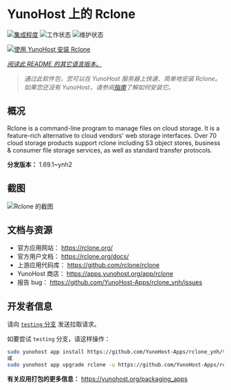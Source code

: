 <!--
注意：此 README 由 <https://github.com/YunoHost/apps/tree/master/tools/readme_generator> 自动生成
请勿手动编辑。
-->

# YunoHost 上的 Rclone

[![集成程度](https://apps.yunohost.org/badge/integration/rclone)](https://ci-apps.yunohost.org/ci/apps/rclone/)
![工作状态](https://apps.yunohost.org/badge/state/rclone)
![维护状态](https://apps.yunohost.org/badge/maintained/rclone)

[![使用 YunoHost 安装 Rclone](https://install-app.yunohost.org/install-with-yunohost.svg)](https://install-app.yunohost.org/?app=rclone)

*[阅读此 README 的其它语言版本。](./ALL_README.md)*

> *通过此软件包，您可以在 YunoHost 服务器上快速、简单地安装 Rclone。*  
> *如果您还没有 YunoHost，请参阅[指南](https://yunohost.org/install)了解如何安装它。*

## 概况

Rclone is a command-line program to manage files on cloud storage. It is a feature-rich alternative to cloud vendors' web storage interfaces. Over 70 cloud storage products support rclone including S3 object stores, business & consumer file storage services, as well as standard transfer protocols.

**分发版本：** 1.69.1~ynh2

## 截图

![Rclone 的截图](./doc/screenshots/screenshot.png)

## 文档与资源

- 官方应用网站： <https://rclone.org/>
- 官方用户文档： <https://rclone.org/docs/>
- 上游应用代码库： <https://github.com/rclone/rclone>
- YunoHost 商店： <https://apps.yunohost.org/app/rclone>
- 报告 bug： <https://github.com/YunoHost-Apps/rclone_ynh/issues>

## 开发者信息

请向 [`testing` 分支](https://github.com/YunoHost-Apps/rclone_ynh/tree/testing) 发送拉取请求。

如要尝试 `testing` 分支，请这样操作：

```bash
sudo yunohost app install https://github.com/YunoHost-Apps/rclone_ynh/tree/testing --debug
或
sudo yunohost app upgrade rclone -u https://github.com/YunoHost-Apps/rclone_ynh/tree/testing --debug
```

**有关应用打包的更多信息：** <https://yunohost.org/packaging_apps>
